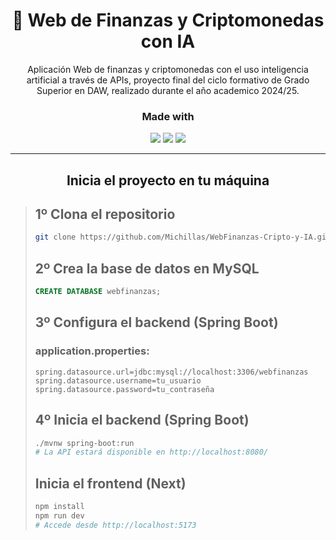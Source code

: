 <h1 align="center">💸 Web de Finanzas y Criptomonedas con IA</h1>
<p align="center">Aplicación Web de finanzas y criptomonedas con el uso inteligencia artificial a través de APIs, proyecto final del ciclo formativo de Grado Superior en DAW, realizado durante el año academico 2024/25.</p>

### <p align="center">Made with</p>

<p align="center"><img src="https://img.shields.io/badge/Next-black?style=for-the-badge&logo=next.js&logoColor=white"></img> <img src="https://img.shields.io/badge/spring-%236DB33F.svg?style=for-the-badge&logo=spring&logoColor=white"></img> <img src="https://img.shields.io/badge/typescript-%23007ACC.svg?style=for-the-badge&logo=typescript&logoColor=white"></img></p>

<hr>

## <p align="center">Inicia el proyecto en tu máquina</p>
> 
> ## 1º Clona el repositorio
> ```bash
> git clone https://github.com/Michillas/WebFinanzas-Cripto-y-IA.git
> ```
>
> ## 2º Crea la base de datos en MySQL
> ```sql
> CREATE DATABASE webfinanzas;
> ```
>
> ## 3º Configura el backend (Spring Boot)
> ### application.properties:
> ```properties
> spring.datasource.url=jdbc:mysql://localhost:3306/webfinanzas
> spring.datasource.username=tu_usuario
> spring.datasource.password=tu_contraseña
> ```
>
> ## 4º Inicia el backend (Spring Boot)
> ```bash
> ./mvnw spring-boot:run
> # La API estará disponible en http://localhost:8080/
> ```
>
> ## Inicia el frontend (Next)
> ```bash
> npm install
> npm run dev
> # Accede desde http://localhost:5173
> ```
